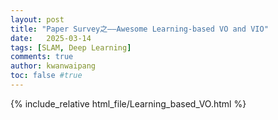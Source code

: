 ```yaml
---
layout: post
title: "Paper Survey之——Awesome Learning-based VO and VIO"
date:   2025-03-14
tags: [SLAM, Deep Learning]
comments: true
author: kwanwaipang
toc: false #true
---
```



<!-- * 目录
{:toc} -->


<!-- !!!!!!!!!!!!!!!!!!!!!!!!!!!!!!!!!!!!!!!!!!!!!!!!!!!!!!!!!!!!!!!!!!!!!!!!!!!!!!!!!!!!!!!!!!!!!!!!!!!!!!!!!!!!!!!!!!!!!!!!!!! -->

{% include_relative html_file/Learning_based_VO.html %}